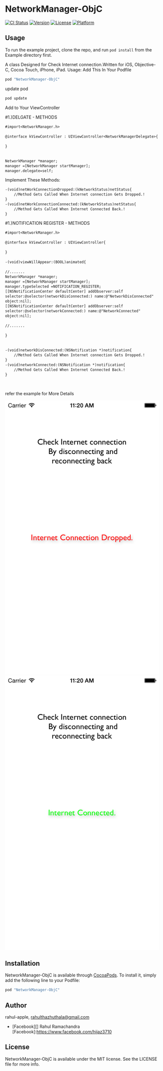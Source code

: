 # NetworkManager-ObjC

[![CI Status](http://img.shields.io/travis/rahul-apple/NetworkManager-ObjC.svg?style=flat)](https://travis-ci.org/rahul-apple/NetworkManager-ObjC)
[![Version](https://img.shields.io/cocoapods/v/NetworkManager-ObjC.svg?style=flat)](http://cocoapods.org/pods/NetworkManager-ObjC)
[![License](https://img.shields.io/cocoapods/l/NetworkManager-ObjC.svg?style=flat)](http://cocoapods.org/pods/NetworkManager-ObjC)
[![Platform](https://img.shields.io/cocoapods/p/NetworkManager-ObjC.svg?style=flat)](http://cocoapods.org/pods/NetworkManager-ObjC)

## Usage


To run the example project, clone the repo, and run `pod install` from the Example directory first.

A class Designed for Check Internet connection.Written for iOS, Objective-C, Cocoa Touch, iPhone, iPad.
Usage:
Add This In Your Podfile

```ruby
pod "NetworkManager-ObjC"
```
update pod
```ruby
pod update
```
Add to Your ViewController

#1.)DELGATE - METHODS
```
#import<NetworkManager.h>

@interface kViewController : UIViewController<NetworkManagerDelegate>{

}


NetworkManager *manager;
manager =[NetworkManager startManager];
manager.delegate=self;
```


Implement These Methods:

```
-(void)netWorkConnectionDropped:(kNetworkStatus)netStatus{
    //Method Gets Called When Internet connection Gets Dropped.!
}
-(void)netWorkConnectionConnected:(kNetworkStatus)netStatus{
    //Method Gets Called When Internet Connected Back.!
}
```



#1.)NOTIFICATION REGISTER - METHODS
```
#import<NetworkManager.h>

@interface kViewController : UIViewController{

}

-(void)viewWillAppear:(BOOL)animated{

//.......
NetworkManager *manager;
manager =[NetworkManager startManager];
manager.typeSelected =NOTIFICATION_REGISTER;
[[NSNotificationCenter defaultCenter] addObserver:self selector:@selector(networkDisConnected:) name:@"NetworkDisConnected" object:nil];
[[NSNotificationCenter defaultCenter] addObserver:self selector:@selector(networkConnected:) name:@"NetworkConnected" object:nil];

//.......

}


-(void)networkDisConnected:(NSNotification *)notification{
    //Method Gets Called When Internet connection Gets Dropped.!
}
-(void)networkConnected:(NSNotification *)notification{
    //Method Gets Called When Internet Connected Back.!
}



```






refer the example for More Details

![](Screenshots/conn1.png)
![](Screenshots/conn2.png)


## Installation

NetworkManager-ObjC is available through [CocoaPods](http://cocoapods.org). To install
it, simply add the following line to your Podfile:

```ruby
pod "NetworkManager-ObjC"
```

## Author

rahul-apple, rahulthazhuthala@gmail.com
- [Facebook][] Rahul Ramachandra
[Facebook]:https://www.facebook.com/hijaz3710

## License

NetworkManager-ObjC is available under the MIT license. See the LICENSE file for more info.
